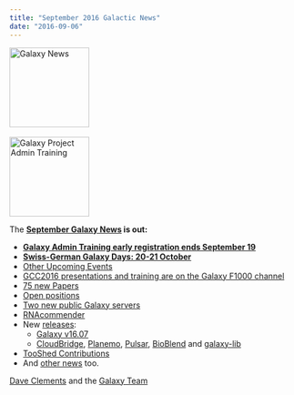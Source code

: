 ```yaml
---
title: "September 2016 Galactic News"
date: "2016-09-06"
---
```

<div class='right'>
<a href='/galaxy-updates/2016-09/'><img src="/src/images/galaxy-logos/GalaxyNews.png" alt="Galaxy News" width=140 /></a><br /><br />
<a href='/galaxy-updates/2016-09/#galaxy-admin-training-november-7-11-salt-lake-city-utah'><img src="/src/images/logos/AdminTraining2016-500.png" alt="Galaxy Project Admin Training" width="140" /></a>
</div>

The **[September Galaxy News](/galaxy-updates/2016-09/) is out:**

* **[Galaxy Admin Training early registration ends September 19](/galaxy-updates/2016-09/#galaxy-admin-training-november-7-11-salt-lake-city-utah)**
* **[Swiss-German Galaxy Days: 20-21 October](/galaxy-updates/2016-09/#swiss-german-galaxy-days)** 
* [Other Upcoming Events](/galaxy-updates/2016-09/#other-upcoming-events)
* [GCC2016 presentations and training are on the Galaxy F1000 channel](/galaxy-updates/2016-09/#gcc2016-talks-posters-and-training-slides-are-on-the-f1000research-galaxy-channel)
* [75 new Papers](/galaxy-updates/2016-09/#new-papers)
* [Open positions](/galaxy-updates/2016-09/#whos-hiring)
* [Two new public Galaxy servers](/galaxy-updates/2016-09/#public-galaxy-server-news)
* [RNAcommender](/galaxy-updates/2016-09/#galaxy-community-hubs)
* New [releases](/galaxy-updates/2016-09/#releases):
  * [Galaxy v16.07](/galaxy-updates/2016-09/#galaxy-v1607)
  * [CloudBridge](/galaxy-updates/2016-09/#cloudbridge-011), [Planemo](/galaxy-updates/2016-09/#planemo-0280---0291), [Pulsar](/galaxy-updates/2016-09/#pulsar-071---072), [BioBlend](/galaxy-updates/2016-09/#bioblend-080) and [galaxy-lib](/galaxy-updates/2016-09/#galaxy-lib-16710---16100)
* [TooShed Contributions](/galaxy-updates/2016-09/#toolshed-contributions)
* And [other news](/galaxy-updates/2016-09/#other-news) too.

[Dave Clements](/people/dave-clements/) and the [Galaxy Team](/src/galaxy-team/)
